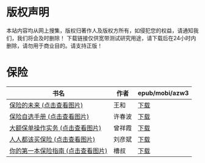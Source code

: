 # 版权声明

本站内容均从网上搜集，版权归著作人及版权方所有，如侵犯您的权益，请通知我们，我们将会及时删除！ 下载链接仅供宽带测试研究用途，请下载后在24小时内删除，请勿用于商业目的。请支持正版！

# 保险

| 书名 | 作者 | epub/mobi/azw3 |
| --- | --- | --- |
| [保险的未来 (点击查看图片)](https://www.dushupai.com/attachment/2024/06/09/57c1db51e00ab1b6.jpg) | 王和 | [下载](https://url89.ctfile.com/f/31084289-1356991489-b536e1?p=8866) |
| [保险自选手册 (点击查看图片)](https://www.dushupai.com/attachment/2024/06/09/21bb9a397dbef83d.jpg) | 许春波 | [下载](https://url89.ctfile.com/f/31084289-1356991387-717ffd?p=8866) |
| [大额保单操作实务 (点击查看图片)](https://www.dushupai.com/attachment/2024/06/08/92b3a23aea987cca.jpg) | 曾祥霞 | [下载](https://url89.ctfile.com/f/31084289-1357049410-6a8850?p=8866) |
| [人人都该买保险 (点击查看图片)](https://www.dushupai.com/attachment/2024/06/08/07174ea273e31506.jpg) | 刘彦斌 | [下载](https://url89.ctfile.com/f/31084289-1357044769-0ccba8?p=8866) |
| [你的第一本保险指南 (点击查看图片)](https://www.dushupai.com/attachment/2024/06/05/2629411af2f27de1.jpg) | 槽叔 | [下载](https://url89.ctfile.com/f/31084289-1357026943-958d14?p=8866) |
